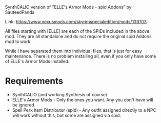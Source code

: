 SynthCALIO version of "ELLE's Armor Mods - spid Addons" by SauteedPanda

Link: https://www.nexusmods.com/skyrimspecialedition/mods/139703

All files starting with [ELLE] are each of the SPIDs included in the above mod. They are all standalone and do not require the original spid Addons mod to work.

While I have separated them into individual files, that is just for easy maintenance. There is no problem installing all, even if you only have some of ELLE's Armor Mods installed.

# Requirements
- SynthCALIO (and working Synthesis of course)
- ELLE's Armor Mods - Only the ones you want. Any you don't have will be ignored.
- Spell Perk Item Distributor (spid) - Any outfit assigned directly to a NPC will work without this, but some are assigned via spid.